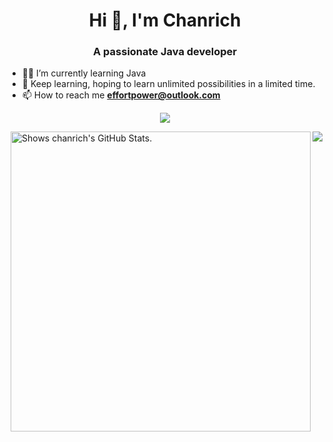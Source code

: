 <h1 align="center">Hi 👋, I'm Chanrich</h1>
<h3 align="center">A passionate Java developer</h3>

<!-- - 🔭 I’m currently working on [hao.co.ke](https://hao.co.ke) -->
- 👨‍💻  I’m currently learning Java
- 🌱 Keep learning, hoping to learn unlimited possibilities in a limited time.
- 📫 How to reach me **effortpower@outlook.com**

<p align="center">
  <a href="https://github.com/ccczg">
    <img src="https://github-profile-trophy.vercel.app/?username=ccczg&theme=darkhub" />
  </a>
</p>

<a href="https://github.com/ccczg">
  <img align="right" src="https://metrics.lecoq.io/ccczg?template=classic&base.activity=0&base.community=0&base.repositories=0&base.metadata=0&isocalendar=1&base=header%2C%20activity%2C%20community%2C%20repositories%2C%20metadata&base.indepth=false&base.hireable=false&isocalendar=false&isocalendar.duration=full-year&config.timezone=Asia%2FShanghai">
  
<a href="https://github.com/pulls?q=author%3Accczg">
  <picture>
    <source media="(prefers-color-scheme: dark)" srcset="https://github-stats.liuli.lol/api?username=ccczg&theme=vue-dark&show_icons=true&include_all_commits=true&count_private=true">
    <img alt="Shows chanrich's GitHub Stats." align="right" width="480px" src="https://github-stats.liuli.lol/api?username=ccczg&theme=vue&show_icons=true&include_all_commits=true&count_private=true">
  </picture>
</a>

